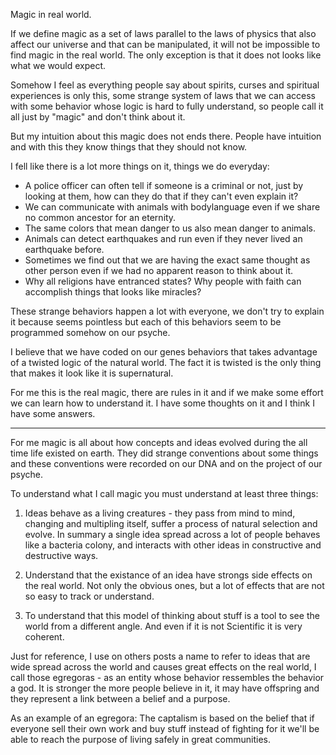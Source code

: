Magic in real world.

If we define magic as a set of laws parallel to the
laws of physics that also affect our universe and that
can be manipulated, it will not be impossible to find magic
in the real world. The only exception is that it does not
looks like what we would expect.

Somehow I feel as everything people say about spirits,
curses and spiritual experiences is only this, some strange
system of laws that we can access with some behavior whose logic
is hard to fully understand, so people call it all just by "magic"
and don't think about it.

But my intuition about this magic does not ends there.
People have intuition and with this they know things that
they should not know.

I fell like there is a lot more things on it, things we do
everyday:

- A police officer can often tell if someone is a criminal or not,
  just by looking at them, how can they do that if they can't even
  explain it?
- We can communicate with animals with bodylanguage even if we share
  no common ancestor for an eternity.
- The same colors that mean danger to us also mean danger to animals.
- Animals can detect earthquakes and run even if they never lived
  an earthquake before.
- Sometimes we find out that we are having the exact same thought
  as other person even if we had no apparent reason to think about it.
- Why all religions have entranced states? Why people with faith
  can accomplish things that looks like miracles?

These strange behaviors happen a lot with everyone, we don't try
to explain it because seems pointless but each of this behaviors
seem to be programmed somehow on our psyche.

I believe that we have coded on our genes behaviors that takes advantage
of a twisted logic of the natural world. The fact it is twisted
is the only thing that makes it look like it is supernatural.

For me this is the real magic, there are rules in it and if we make some effort
we can learn how to understand it. I have some thoughts on it and I think
I have some answers.

---

For me magic is all about how concepts and ideas evolved during the
all time life existed on earth. They did strange conventions about
some things and these conventions were recorded on our DNA and on
the project of our psyche.

To understand what I call magic you must understand at least three things:

1. Ideas behave as a living creatures - they pass from mind to mind,
   changing and multipling itself, suffer a process of natural
   selection and evolve. In summary a single idea spread across a lot of people
   behaves like a bacteria colony, and interacts with other ideas in constructive
   and destructive ways.

2. Understand that the existance of an idea have strongs side effects
   on the real world. Not only the obvious ones, but a lot of effects
   that are not so easy to track or understand.

3. To understand that this model of thinking about stuff is a tool
   to see the world from a different angle. And even if it is not
   Scientific it is very coherent.

Just for reference, I use on others posts a name to refer to ideas
that are wide spread across the world and causes great effects
on the real world, I call those egregoras - as an entity whose
behavior ressembles the behavior a god. It is stronger the more
people believe in it, it may have offspring and they represent a link
between a belief and a purpose.

As an example of an egregora: The captalism is based on the belief that if everyone
sell their own work and buy stuff instead of fighting for it we'll be able
to reach the purpose of living safely in great communities.









